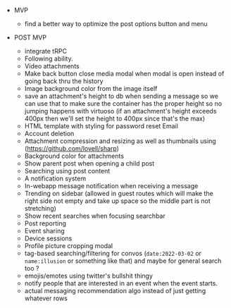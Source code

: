 - MVP
   - find a better way to optimize the post options button and menu

- POST MVP
  - integrate tRPC
  - Following ability.
  - Video attachments
  - Make back button close media modal when modal is open instead of going back thru the history
  - Image background color from the image itself
  - save an attachment's height to db when sending a message so we can use that to make sure the container has the proper height so no jumping happens with virtuoso (if an attachment's height exceeds 400px then we'll set the height to 400px since that's the max)
  - HTML template with styling for password reset Email
  - Account deletion
  - Attachment compression and resizing as well as thumbnails using (https://github.com/lovell/sharp)
  - Background color for attachments
  - Show parent post when opening a child post
  - Searching using post content
  - A notification system
  - In-webapp message notification when receiving a message
  - Trending on sidebar (allowed in guest routes which will make the right side not empty and take up space so the middle part is not stretching)
  - Show recent searches when focusing searchbar
  - Post reporting
  - Event sharing
  - Device sessions
  - Profile picture cropping modal
  - tag-based searching/filtering for convos (`date:2022-03-02` or `name:illusion` or something like that) and maybe for general search too ?
  - emojis/emotes using twitter's bullshit thingy
  - notify people that are interested in an event when the event starts.
  - actual messaging recommendation algo instead of just getting whatever rows
